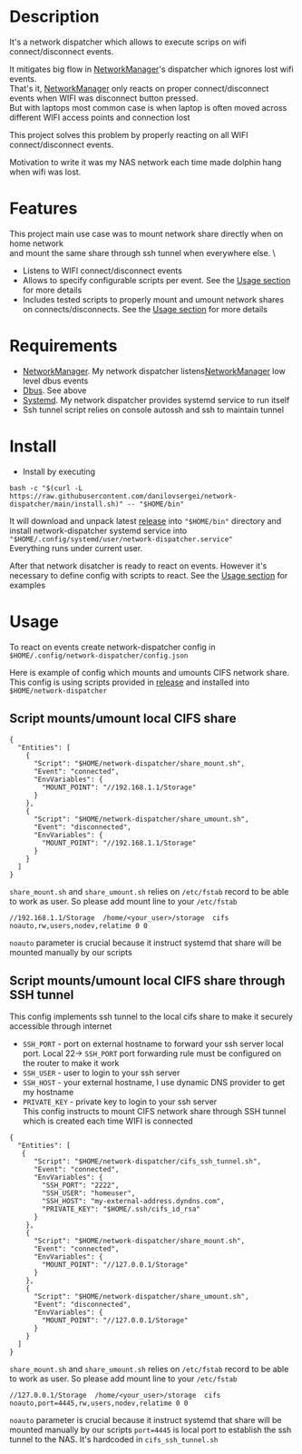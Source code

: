 # Description
It's a network dispatcher which allows to execute scrips on wifi connect/disconnect events.

It mitigates big flow in [NetworkManager](https://networkmanager.dev)'s dispatcher which ignores lost wifi events. \
That's it, [NetworkManager](https://networkmanager.dev) only reacts on proper connect/disconnect events when WIFI was disconnect button pressed.\
But with laptops most common case is when laptop is often moved across different WIFI access points and connection lost

This project solves this problem by properly reacting on all WIFI connect/disconnect events.

Motivation to write it was my NAS network each time made dolphin hang when wifi was lost.

# Features
This project main use case was to mount network share directly when on home network \
and mount the same share through ssh tunnel when everywhere else. \

* Listens to WIFI connect/disconnect events
* Allows to specify configurable scripts per event. See the [Usage section](#usage) for more details
* Includes tested scripts to properly mount and umount network shares on connects/disconnects. See the [Usage section](#usage) for more details


# Requirements
* [NetworkManager](https://networkmanager.dev). My network dispatcher listens[NetworkManager](https://networkmanager.dev) low level dbus events
* [Dbus](https://www.freedesktop.org/wiki/Software/dbus/). See above
* [Systemd](https://systemd.io/). My network dispatcher provides systemd service to run itself
* Ssh tunnel script relies on console autossh and ssh to maintain tunnel

# Install
* Install by executing
```
bash -c "$(curl -L https://raw.githubusercontent.com/danilovsergei/network-dispatcher/main/install.sh)" -- "$HOME/bin"

```
It will download and unpack latest [release](https://github.com/danilovsergei/network-dispatcher/releases/latest/download/network-dispatcher.zip) into `"$HOME/bin"` directory and install network-dispatcher systemd service into `"$HOME/.config/systemd/user/network-dispatcher.service"` \
Everything runs under current user.

After that network disatcher is ready to react on events. However it's necessary to define config with scripts to react. See the [Usage section](#usage)  for examples


# Usage
To react on events create network-dispatcher config in `$HOME/.config/network-dispatcher/config.json`

Here is example of config which mounts and umounts CIFS network share.
This config is using scripts provided in [release](https://github.com/danilovsergei/network-dispatcher/releases/latest/download/network-dispatcher.zip) and installed into `$HOME/network-dispatcher` 

## Script mounts/umount local CIFS share
```
{
  "Entities": [
    {
      "Script": "$HOME/network-dispatcher/share_mount.sh",
      "Event": "connected",
      "EnvVariables": {
        "MOUNT_POINT": "//192.168.1.1/Storage"
      }
    },
    {
      "Script": "$HOME/network-dispatcher/share_umount.sh",
      "Event": "disconnected",
      "EnvVariables": {
        "MOUNT_POINT": "//192.168.1.1/Storage"
      }
    }
  ]
}
```
`share_mount.sh` and `share_umount.sh` relies on `/etc/fstab` record to be able to work as user.  So please add mount line to your `/etc/fstab`

```
//192.168.1.1/Storage  /home/<your_user>/storage  cifs   noauto,rw,users,nodev,relatime 0 0
```
`noauto` parameter is crucial because it instruct systemd that share will be mounted manually by our scripts


## Script mounts/umount local CIFS share through SSH tunnel
This config implements ssh tunnel to the local cifs share to make it securely accessible through internet
* `SSH_PORT` - port on external hostname to forward your ssh server local port. Local 22-> `SSH_PORT` port forwarding rule must be configured on the router to make it work 
* `SSH_USER` - user to login to your ssh server
* `SSH_HOST` - your external hostname, I use dynamic DNS provider to get my hostname
* `PRIVATE_KEY` - private key to login to your ssh server\
This config instructs to mount CIFS network share through SSH tunnel which is created each time WIFI is connected

```
{
  "Entities": [
   {
      "Script": "$HOME/network-dispatcher/cifs_ssh_tunnel.sh",
      "Event": "connected",
      "EnvVariables": {
        "SSH_PORT": "2222",
        "SSH_USER": "homeuser",
        "SSH_HOST": "my-external-address.dyndns.com",
        "PRIVATE_KEY": "$HOME/.ssh/cifs_id_rsa"
      }
    },
    {
      "Script": "$HOME/network-dispatcher/share_mount.sh",
      "Event": "connected",
      "EnvVariables": {
        "MOUNT_POINT": "//127.0.0.1/Storage"
      }
    },
    {
      "Script": "$HOME/network-dispatcher/share_umount.sh",
      "Event": "disconnected",
      "EnvVariables": {
        "MOUNT_POINT": "//127.0.0.1/Storage"
      }
    }
  ]
}
```

`share_mount.sh` and `share_umount.sh` relies on `/etc/fstab` record to be able to work as user.  So please add mount line to your `/etc/fstab`

```
//127.0.0.1/Storage  /home/<your_user>/storage  cifs   noauto,port=4445,rw,users,nodev,relatime 0 0
```

`noauto` parameter is crucial because it instruct systemd that share will be mounted manually by our scripts
`port=4445` is local port to establish the ssh tunnel to the NAS. It's hardcoded in `cifs_ssh_tunnel.sh` 

